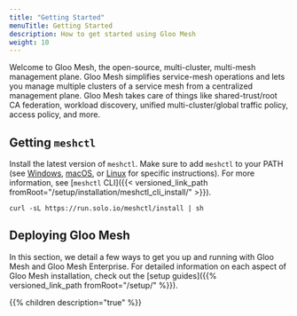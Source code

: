 ```yaml
---
title: "Getting Started"
menuTitle: Getting Started
description: How to get started using Gloo Mesh
weight: 10
---
```


Welcome to Gloo Mesh, the open-source, multi-cluster, multi-mesh management plane. Gloo Mesh simplifies service-mesh operations and lets you manage multiple clusters of a service mesh from a centralized management plane. Gloo Mesh takes care of things like shared-trust/root CA federation, workload discovery, unified multi-cluster/global traffic policy, access policy, and more. 

## Getting `meshctl`

Install the latest version of `meshctl`. Make sure to add `meshctl` to your PATH (see [Windows](https://helpdeskgeek.com/windows-10/add-windows-path-environment-variable/), [macOS](https://osxdaily.com/2014/08/14/add-new-path-to-path-command-line/), or [Linux](https://linuxize.com/post/how-to-add-directory-to-path-in-linux/) for specific instructions). For more information, see [`meshctl` CLI]({{< versioned_link_path fromRoot="/setup/installation/meshctl_cli_install/" >}}).

```shell
curl -sL https://run.solo.io/meshctl/install | sh
```

## Deploying Gloo Mesh

In this section, we detail a few ways to get you up and running with Gloo Mesh and Gloo Mesh Enterprise. For detailed
information on each aspect of Gloo Mesh installation, check out the [setup guides]({{% versioned_link_path fromRoot="/setup/" %}}).

{{% children description="true" %}}
